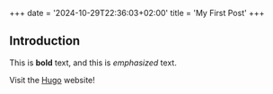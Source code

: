 +++
date = '2024-10-29T22:36:03+02:00'
title = 'My First Post'
+++
## Introduction

This is **bold** text, and this is *emphasized* text.

Visit the [Hugo](https://gohugo.io) website!